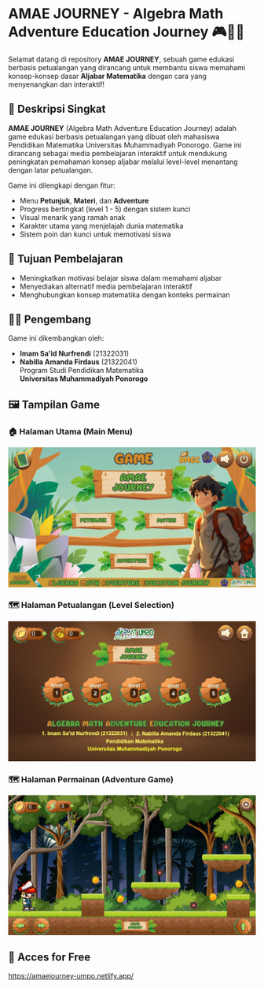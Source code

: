# AMAE JOURNEY - Algebra Math Adventure Education Journey 🎮📘🌿

Selamat datang di repository **AMAE JOURNEY**, sebuah game edukasi berbasis petualangan yang dirancang untuk membantu siswa memahami konsep-konsep dasar **Aljabar Matematika** dengan cara yang menyenangkan dan interaktif!

## 📌 Deskripsi Singkat
**AMAE JOURNEY** (Algebra Math Adventure Education Journey) adalah game edukasi berbasis petualangan yang dibuat oleh mahasiswa Pendidikan Matematika Universitas Muhammadiyah Ponorogo. Game ini dirancang sebagai media pembelajaran interaktif untuk mendukung peningkatan pemahaman konsep aljabar melalui level-level menantang dengan latar petualangan.

Game ini dilengkapi dengan fitur:
- Menu **Petunjuk**, **Materi**, dan **Adventure**
- Progress bertingkat (level 1 - 5) dengan sistem kunci
- Visual menarik yang ramah anak
- Karakter utama yang menjelajah dunia matematika
- Sistem poin dan kunci untuk memotivasi siswa

## 🧠 Tujuan Pembelajaran
- Meningkatkan motivasi belajar siswa dalam memahami aljabar
- Menyediakan alternatif media pembelajaran interaktif
- Menghubungkan konsep matematika dengan konteks permainan

## 🧑‍🏫 Pengembang
Game ini dikembangkan oleh:
- **Imam Sa'id Nurfrendi** (21322031)
- **Nabilla Amanda Firdaus** (21322041)  
Program Studi Pendidikan Matematika  
**Universitas Muhammadiyah Ponorogo**

## 🖼️ Tampilan Game

### 🏠 Halaman Utama (Main Menu)
![Home Page](https://github.com/Frendi-X/AMAE-JOURNEY-DMGC-2025/blob/main/png/AMAE%20JOURNEY%20Home%20Page%20DMGC%202025.png)

### 🗺️ Halaman Petualangan (Level Selection)
![Adventure Page](https://github.com/Frendi-X/AMAE-JOURNEY-DMGC-2025/blob/main/png/AMAE%20JOURNEY%20Adventure%20Page%20DMGC%202025.png)

### 🗺️ Halaman Permainan (Adventure Game)
![Adventure Page](https://github.com/Frendi-X/AMAE-JOURNEY-DMGC-2025/blob/main/png/AMAE%20JOURNEY%20Adventure%20Play%20Game%20DMGC%202025.png)

## 📂 Acces for Free
https://amaejourney-umpo.netlify.app/
